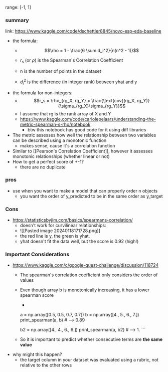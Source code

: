 range: [-1, 1]
### summary
link: https://www.kaggle.com/code/dschettler8845/novo-esp-eda-baseline
- the formula:
	- $$\rho = 1 - \frac{6 \sum d_i^2}{n(n^2 - 1)}$$

	- $r_s$ (or $\rho$) is the Spearman's Correlation Coefficient
	- n is the number of points in the dataset
	- $d_i^2$ is the difference (in integer rank) between yhat and y
- the formula for non-integers:
	- $$r_s = \rho_{rg_X, rg_Y} = \frac{\text{cov}(rg_X, rg_Y)}{\sigma_{rg_X}\sigma_{rg_Y}}$$
	- I assume that rg is the rank array of X and Y
	- https://www.kaggle.com/code/carlolepelaars/understanding-the-metric-spearman-s-rho/notebook
		- btw this notebook has good code for it using diff libraries
- The metric assesses how well the relationship between two variables can be described using a monotonic function
	- makes sense, cause it's a correlation function
- Similar to [[Pearson's Correlation Coefficient]], however it assesses monotonic relationships (whether linear or not)
- How to get a perfect score of +-1?
	- there are no duplicate 
### pros
- use when you want to make a model that can properly order n objects
	- you want the order of y_predicted to be in the same order as y_target
### Cons

- https://statisticsbyjim.com/basics/spearmans-correlation/
	- doesn't work for curvilinear relationships:
	- ![[Pasted image 20240118171728.png]]
	- the red line is y, the green is yhat.
	- yhat doesn't fit the data well, but the score is 0.92 (high!)
### Important Considerations
- https://www.kaggle.com/c/google-quest-challenge/discussion/118724
	- The spearman's correlation coefficient only considers the order of values
	- Even though array b is monotonically increasing, it has a lower spearman score
		- ```python
		a = np.array([0.5, 0.5, 0.7, 0.7])
		b = np.array([4., 5., 6., 7.])
		print_spearman(a, b) # --> 0.89
		
		b2 = np.array([4., 4., 6., 6.])
		print_spearman(a, b2) # --> 1.
			```
	- So it is important to predict whether consecutive terms are **the same value**
- why might this happen?
	- the target column in your dataset was evaluated using a rubric, not relative to the other rows
